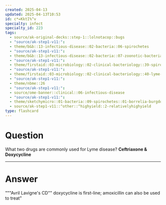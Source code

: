 ```yaml
---
created: 2025-04-13
updated: 2025-04-13T10:53
id: c*=KktI%^v
specialty: infect
specialty_id: 223
tags:
  - source/ak-original-decks::step-1::lolnotacop::bugs
  - "source/ak-step1-v11:": 
  - theme/b&b::13-infectious-disease::02-bacteria::06-spirochetes
  - "source/ak-step1-v11:": 
  - theme/b&b::13-infectious-disease::02-bacteria::07-zoonotic-bacteria
  - "source/ak-step1-v11:": 
  - theme/firstaid::03-microbiology::02-clinical-bacteriology::39-spirochetes
  - "source/ak-step1-v11:": 
  - theme/firstaid::03-microbiology::02-clinical-bacteriology::40-lyme-disease
  - "source/ak-step1-v11:": 
  - theme/nbme::26
  - "source/ak-step1-v11:": 
  - source/ome-banner::clinical::06-infectious-disease
  - "source/ak-step1-v11:": 
  - theme/sketchymicro::01-bacteria::09-spirochetes::01-borrelia-burgdorferi
  - source/ak-step1-v11::^other::^highyield::2-relativelyhighyield
type: flashcard
---
```


# Question
What two drugs are commonly used for Lyme disease?   **Ceftriaxone & Doxycycline**

---

# Answer
"""Avril Lavigne's CD""   doxycycline is first-line; amoxicillin can also be used to treat"